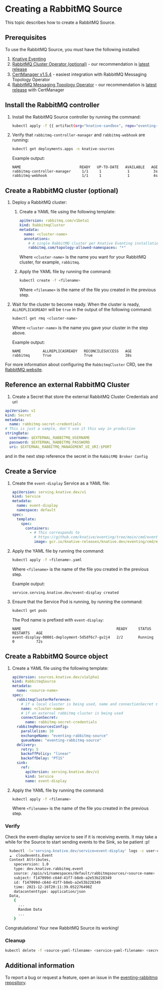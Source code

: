 # Creating a RabbitMQ Source

This topic describes how to create a RabbitMQ Source.

## Prerequisites

To use the RabbitMQ Source, you must have the following installed:

1. [Knative Eventing](../../../install/yaml-install/eventing/install-eventing-with-yaml.md)
1. [RabbitMQ Cluster Operator (optional)](https://github.com/rabbitmq/cluster-operator) - our recommendation is [latest release](https://github.com/rabbitmq/cluster-operator/releases/latest)
1. [CertManager v1.5.4](https://github.com/jetstack/cert-manager/releases/tag/v1.5.4) - easiest integration with RabbitMQ Messaging Topology Operator
1. [RabbitMQ Messaging Topology Operator](https://github.com/rabbitmq/messaging-topology-operator) - our recommendation is [latest release](https://github.com/rabbitmq/messaging-topology-operator/releases/latest) with CertManager

## Install the RabbitMQ controller

1. Install the RabbitMQ Source controller by running the command:

    ```bash
    kubectl apply -f {{ artifact(org="knative-sandbox", repo="eventing-rabbitmq", file="rabbitmq-source.yaml") }}
    ```

1. Verify that `rabbitmq-controller-manager` and `rabbitmq-webhook` are running:

    ```bash
    kubectl get deployments.apps -n knative-sources
    ```

    Example output:

    ```{ .bash .no-copy }
    NAME                           READY   UP-TO-DATE   AVAILABLE   AGE
    rabbitmq-controller-manager     1/1     1            1           3s
    rabbitmq-webhook                1/1     1            1           4s
    ```

## Create a RabbitMQ cluster (optional)

1. Deploy a RabbitMQ cluster:

    1. Create a YAML file using the following template:

        ```yaml
        apiVersion: rabbitmq.com/v1beta1
        kind: RabbitmqCluster
        metadata:
          name: <cluster-name>
          annotations:
            # A single RabbitMQ cluster per Knative Eventing installation
            rabbitmq.com/topology-allowed-namespaces: "*"
        ```
        Where `<cluster-name>` is the name you want for your RabbitMQ cluster,
        for example, `rabbitmq`.

    1. Apply the YAML file by running the command:

        ```bash
        kubectl create -f <filename>
        ```
        Where `<filename>` is the name of the file you created in the previous step.

1. Wait for the cluster to become ready. When the cluster is ready, `ALLREPLICASREADY`
will be `true` in the output of the following command:

    ```bash
    kubectl get rmq <cluster-name>
    ```
    Where `<cluster-name>` is the name you gave your cluster in the step above.

    Example output:

    ```{ .bash .no-copy }
    NAME          ALLREPLICASREADY   RECONCILESUCCESS   AGE
    rabbitmq      True               True               38s
    ```

For more information about configuring the `RabbitmqCluster` CRD, see the
[RabbitMQ website](https://www.rabbitmq.com/kubernetes/operator/using-operator.html).

## Reference an external RabbitMQ Cluster

1. Create a Secret that store the external RabbitMQ Cluster Credentials and uri

  ```yaml
  apiVersion: v1
  kind: Secret
  metadata:
    name: rabbitmq-secret-credentials
  # This is just a sample, don't use it this way in production
  stringData:
    username: $EXTERNAL_RABBITMQ_USERNAME
    password: $EXTERNAL_RABBITMQ_PASSWORD
    uri: $EXTERNAL_RABBITMQ_MANAGEMENT_UI_URI:$PORT
  ```

and in the next step reference the secret in the `RabbitMQ Broker Config`

## Create a Service

1. Create the `event-display` Service as a YAML file:

     ```yaml
     apiVersion: serving.knative.dev/v1
     kind: Service
     metadata:
       name: event-display
       namespace: default
     spec:
       template:
         spec:
           containers:
             - # This corresponds to
               # https://github.com/knative/eventing/tree/main/cmd/event_display/main.go
               image: gcr.io/knative-releases/knative.dev/eventing/cmd/event_display
     ```

1. Apply the YAML file by running the command:

    ```bash
    kubectl apply -f <filename>.yaml
    ```
    Where `<filename>` is the name of the file you created in the previous step.

    Example output:
    ```{ .bash .no-copy }
    service.serving.knative.dev/event-display created
    ```

1. Ensure that the Service Pod is running, by running the command:

    ```bash
    kubectl get pods
    ```

    The Pod name is prefixed with `event-display`:
    ```{ .bash .no-copy }
    NAME                                            READY     STATUS    RESTARTS   AGE
    event-display-00001-deployment-5d5df6c7-gv2j4   2/2       Running   0          72s
    ```

## Create a RabbitMQ Source object

1. Create a YAML file using the following template:

    ```yaml
    apiVersion: sources.knative.dev/v1alpha1
    kind: RabbitmqSource
    metadata:
      name: <source-name>
    spec:
      rabbitmqClusterReference:
        # if a local cluster is being used, name and connectionSecret cannot be set at the same time 
        name: <cluster-name>
        # if an external rabbitmq cluster is being used
        connectionSecret:
          name: rabbitmq-secret-credentials
      rabbitmqResourcesConfig:
        parallelism: 10
        exchangeName: "eventing-rabbitmq-source"
        queueName: "eventing-rabbitmq-source"
      delivery:
        retry: 5
        backoffPolicy: "linear"
        backoffDelay: "PT1S"
      sink:
        ref:
          apiVersion: serving.knative.dev/v1
          kind: Service
          name: event-display
    ```

1. Apply the YAML file by running the command:

    ```bash
    kubectl apply -f <filename>
    ```
    Where `<filename>` is the name of the file you created in the previous step.

### Verify

Check the event-display service to see if it is receiving events.
It may take a while for the Source to start sending events to the Sink, so be patient :p!

```sh
  kubectl -l='serving.knative.dev/service=event-display' logs -c user-container
  ☁️  cloudevents.Event
  Context Attributes,
    specversion: 1.0
    type: dev.knative.rabbitmq.event
    source: /apis/v1/namespaces/default/rabbitmqsources/<source-name>
    subject: f147099d-c64d-41f7-b8eb-a2e53b228349
    id: f147099d-c64d-41f7-b8eb-a2e53b228349
    time: 2021-12-16T20:11:39.052276498Z
    datacontenttype: application/json
  Data,
    {
      ...
      Random Data
      ...
    }
```

Congratulations! Your new RabbitMQ Source its working!

### Cleanup

```sh
kubectl delete -f <source-yaml-filename> <service-yaml-filename> <secret-yaml-filename> <cluster-yaml-filename>
```

## Additional information

To report a bug or request a feature, open an issue in the [eventing-rabbitmq repository](https://github.com/knative-sandbox/eventing-rabbitmq).
